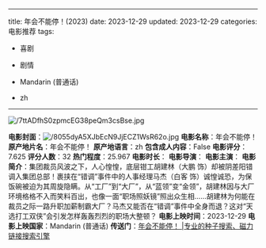 
---
title: 年会不能停！(2023)
date: 2023-12-29
updated: 2023-12-29
categories: 电影推荐
tags:

- 喜剧
- 剧情

- Mandarin (普通话)
- zh
---

<img src="https://image.tmdb.org/t/p/original/7ttADfhS0zpmcEG38peQm3csBse.jpg" alt="/7ttADfhS0zpmcEG38peQm3csBse.jpg" title="/7ttADfhS0zpmcEG38peQm3csBse.jpg">

**电影封面**：<img src="https://image.tmdb.org/t/p/w200/8055dyA5XJbEcN9JjECZ1WsR62o.jpg" alt="/8055dyA5XJbEcN9JjECZ1WsR62o.jpg" title="/8055dyA5XJbEcN9JjECZ1WsR62o.jpg">
**电影名称**：年会不能停！
**原产地片名**：年会不能停！
**原产地语言**：zh
**包含成人内容**：False
**电影评分**：7.625
**评分人数**：32
**热门程度**：25.967
**电影时长**：
**电影导演**：
**电影主演**：
**电影简介**：集团裁员风波之下，人心惶惶，底层钳工胡建林（大鹏 饰）却被阴差阳错调入集团总部！裹挟在“错调”事件中的人事经理马杰（白客 饰）诚惶诚恐，为保饭碗被迫为其周旋隐瞒。从“工厂”到“大厂”，从“蓝领”变“金领”，胡建林因与大厂环境格格不入而笑料百出，也像一面“职场照妖镜”照出众生相……胡建林为何能在裁员之际一路升职加薪制霸大厂？马杰又能否在“错调”事件中全身而退？这对“天选打工双侠”会引发怎样轰轰烈烈的职场大整顿？
**电影上映时间**：2023-12-29
**电影上映国家**：Mandarin (普通话)
**传送门**：[年会不能停！ |专业的种子搜索、磁力链接搜索引擎](https://movie.amd794.com:2083/?search=%E5%B9%B4%E4%BC%9A%E4%B8%8D%E8%83%BD%E5%81%9C%EF%BC%81&ordering=&mode=match_phrase&page_size=10&page=1)

